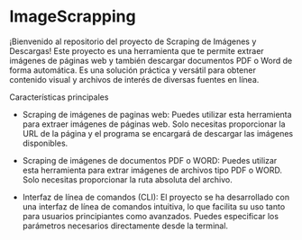 # ImageScrapping

¡Bienvenido al repositorio del proyecto de Scraping de Imágenes y Descargas! Este proyecto es una herramienta que te permite extraer imágenes de páginas web y también descargar documentos PDF o Word de forma automática. Es una solución práctica y versátil para obtener contenido visual y archivos de interés de diversas fuentes en línea.

Características principales

- Scraping de imágenes de paginas web: Puedes utilizar esta herramienta para extraer imágenes de páginas web. Solo necesitas proporcionar la URL de la página y el programa se encargará de descargar las imágenes disponibles.

- Scraping de imágenes de documentos PDF o WORD: Puedes utilizar esta herramienta para extrar imágenes de archivos tipo PDF o WORD. Solo necesitas proporcionar la ruta absoluta del archivo.

- Interfaz de línea de comandos (CLI): El proyecto se ha desarrollado con una interfaz de línea de comandos intuitiva, lo que facilita su uso tanto para usuarios principiantes como avanzados. Puedes especificar los parámetros necesarios directamente desde la terminal.
